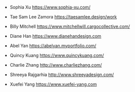 <name> <portfolio link>
 * Sophia Xu <https://www.sophia-xu.com/>
 * Tae Sam Lee Zamora https://taesamlee.design/work
 *  Billy Mitchell  <https://www.mitchellwill.cargocollective.com/>
 * Diane Han <https://www.dianehandesign.com>
 * Abel Yan <https://abelyan.myportfolio.com/>
 * Quincy Kuang <https://www.quincykuang.com/>
 
 * Charlie Zhang <http://www.charliezhang.com/>
 * Shreeya Rajgarhia <http://www.shreeyadesign.com/>
 * Xuefei Yang <https://www.xuefei-yang.com>
